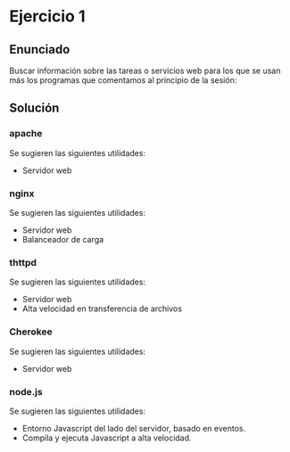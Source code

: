 # Ejercicio 1

## Enunciado

Buscar información sobre las tareas o servicios web para los que se usan más los programas que comentamos al principio de la sesión:

## Solución

### apache

Se sugieren las siguientes utilidades:
- Servidor web

### nginx

Se sugieren las siguientes utilidades:
- Servidor web
- Balanceador de carga

### thttpd

Se sugieren las siguientes utilidades:
- Servidor web
- Alta velocidad en transferencia de archivos

### Cherokee

Se sugieren las siguientes utilidades:
- Servidor web

### node.js

Se sugieren las siguientes utilidades:
- Entorno Javascript del lado del servidor, basado en eventos.
- Compila y ejecuta Javascript a alta velocidad.